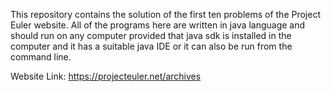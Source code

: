 This repository contains the solution of the first ten problems of the Project Euler website. 
All of the programs here are written in java language and should run on any computer provided that java sdk is installed in the computer
and it has a suitable java IDE or it can also be run from the command line.

Website Link: https://projecteuler.net/archives
